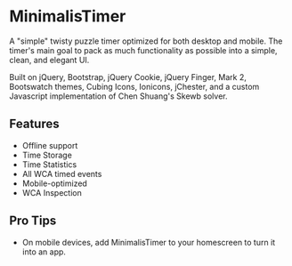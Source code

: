 # MinimalisTimer
A "simple" twisty puzzle timer optimized for both desktop and mobile. The timer's main goal to pack as much functionality as possible into a simple, clean, and elegant UI.

Built on jQuery, Bootstrap, jQuery Cookie, jQuery Finger, Mark 2, Bootswatch themes, Cubing Icons, Ionicons, jChester, and a custom Javascript implementation of Chen Shuang's Skewb solver.

## Features
- Offline support
- Time Storage
- Time Statistics
- All WCA timed events
- Mobile-optimized
- WCA Inspection

## Pro Tips
- On mobile devices, add MinimalisTimer to your homescreen to turn it into an app.
